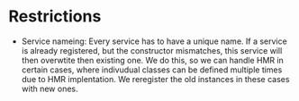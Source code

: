 # Restrictions

-   Service nameing: Every service has to have a unique name.
    If a service is already registered, but the constructor mismatches, this service will then overwtite then existing one.
    We do this, so we can handle HMR in certain cases, where indivudual classes can be defined multiple times due to HMR implentation.
    We reregister the old instances in these cases with new ones.
